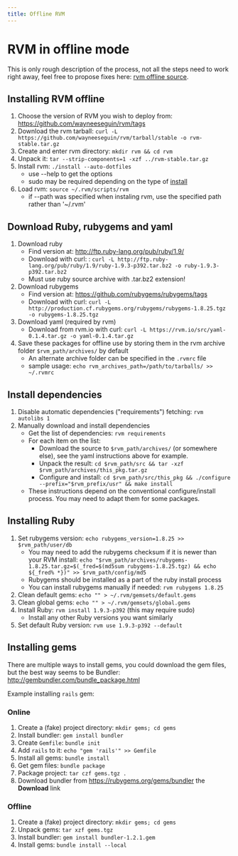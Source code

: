 ```yaml
---
title: Offline RVM
---
```


# RVM in offline mode

This is only rough description of the process, not all the steps need to work right away, feel free to propose fixes here: [rvm offline source](https://github.com/rvm/rvm-site/tree/master/content/rvm/offline.md).


## Installing RVM offline

1. Choose the version of RVM you wish to deploy from: https://github.com/wayneeseguin/rvm/tags
2. Download the rvm tarball: `curl -L https://github.com/wayneeseguin/rvm/tarball/stable -o rvm-stable.tar.gz`
3. Create and enter rvm directory: `mkdir rvm && cd rvm`
4. Unpack it: `tar --strip-components=1 -xzf ../rvm-stable.tar.gz`
5. Install rvm: `./install --auto-dotfiles`
   * use --help to get the options
   * sudo may be required depending on the type of [install](/rvm/install/)
6. Load rvm: `source ~/.rvm/scripts/rvm`
   * if --path was specified when instaling rvm, use the specified path rather than '~/.rvm'


## Download Ruby, rubygems and yaml

1. Download ruby
   * Find version at: http://ftp.ruby-lang.org/pub/ruby/1.9/
   * Download with curl: : `curl -L http://ftp.ruby-lang.org/pub/ruby/1.9/ruby-1.9.3-p392.tar.bz2 -o ruby-1.9.3-p392.tar.bz2`
   * Must use ruby source archive with .tar.bz2 extension!
2. Download rubygems
   * Find version at: https://github.com/rubygems/rubygems/tags
   * Download with curl: `curl -L http://production.cf.rubygems.org/rubygems/rubygems-1.8.25.tgz -o rubygems-1.8.25.tgz`
3. Download yaml (required by rvm)
   * Download from rvm.io with curl: `curl -L https://rvm.io/src/yaml-0.1.4.tar.gz -o yaml-0.1.4.tar.gz`
4. Save these packages for offline use by storing them in the rvm archive folder `$rvm_path/archives/` by default
   * An alternate archive folder can be specified in the `.rvmrc` file
   * sample usage: `echo rvm_archives_path=/path/to/tarballs/ >> ~/.rvmrc`


## Install dependencies

1. Disable automatic dependencies ("requirements") fetching: `rvm autolibs 1`
2. Manually download and install dependencies
   * Get the list of dependencies: `rvm requirements`
   * For each item on the list:
     * Download the source to `$rvm_path/archives/` (or somewhere else), see the yaml instructions above for example.
     * Unpack the result: `cd $rvm_path/src && tar -xzf $rvm_path/archives/this_pkg.tar.gz`
     * Configure and install: `cd $rvm_path/src/this_pkg && ./configure --prefix="$rvm_prefix/usr" && make install`
   * These instructions depend on the conventional configure/install process.  You may need to adapt them for some packages.


## Installing Ruby

1. Set rubygems version: `echo rubygems_version=1.8.25 >> $rvm_path/user/db`
   * You may need to add the rubygems checksum if it is newer than your RVM install: `echo "$rvm_path/archives/rubygems-1.8.25.tar.gz=$(_fred=$(md5sum rubygems-1.8.25.tgz) && echo ${_fred% *})" >> $rvm_path/config/md5`
   * Rubygems should be installed as a part of the ruby install process
   * You can install rubygems manually if needed: `rvm rubygems 1.8.25`
2. Clean default gems: `echo "" > ~/.rvm/gemsets/default.gems`
3. Clean global gems: `echo "" > ~/.rvm/gemsets/global.gems`
4. Install Ruby: `rvm install 1.9.3-p392` (this may require sudo)
   * Install any other Ruby versions you want similarly
5. Set default Ruby version: `rvm use 1.9.3-p392 --default`


## Installing gems

There are multiple ways to install gems, you could download the gem files, but the best way seems to be Bundler:
http://gembundler.com/bundle_package.html

Example installing `rails` gem:


### Online

1. Create a (fake) project directory: `mkdir gems; cd gems`
2. Install bundler: `gem install bundler`
3. Create `Gemfile`: `bundle init`
4. Add `rails` to it: `echo "gem 'rails'" >> Gemfile`
5. Install all gems: `bundle install`
6. Get gem files: `bundle package`
7. Package project: `tar czf gems.tgz .`
8. Download bundler from https://rubygems.org/gems/bundler the **Download** link


### Offline

1. Create a (fake) project directory: `mkdir gems; cd gems`
2. Unpack gems: `tar xzf gems.tgz`
3. Install bundler: `gem install bundler-1.2.1.gem`
4. Install gems: `bundle install --local`
